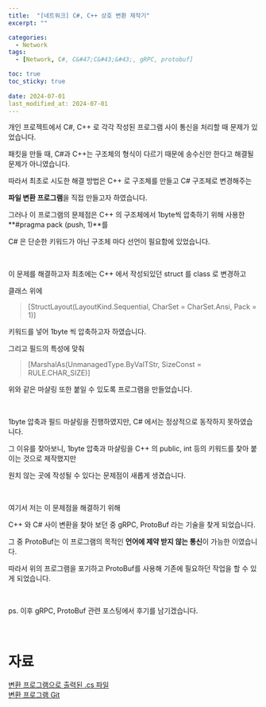 ```yaml
---
title:  "[네트워크] C#, C++ 상호 변환 제작기"
excerpt: ""

categories:
  - Network
tags:
  - [Network, C#, C&#47;C&#43;&#43;, gRPC, protobuf]

toc: true
toc_sticky: true
 
date: 2024-07-01
last_modified_at: 2024-07-01
---
```


개인 프로젝트에서 C#, C++ 로 각각 작성된 프로그램 사이 통신을 처리할 때 문제가 있었습니다.  

패킷을 만들 때, C#과 C++는 구조체의 형식이 다르기 때문에 송수신만 한다고 해결될 문제가 아니였습니다.  

따라서 최초로 시도한 해결 방법은 C++ 로 구조체를 만들고 C# 구조체로 변경해주는  

**파일 변환 프로그램**을 직접 만들고자 하였습니다.  

그러나 이 프로그램의 문제점은 C++ 의 구조체에서 1byte씩 압축하기 위해 사용한 **#pragma pack (push, 1)**를  

C# 은 단순한 키워드가 아닌 구조체 마다 선언이 필요함에 있었습니다.  

<br/>

이 문제를 해결하고자 최초에는 C++ 에서 작성되있던 struct 를 class 로 변경하고  

클래스 위에 

> [StructLayout(LayoutKind.Sequential, CharSet = CharSet.Ansi, Pack = 1)]

키워드를 넣어 1byte 씩 압축하고자 하였습니다.  

그리고 필드의 특성에 맞춰  

> [MarshalAs(UnmanagedType.ByValTStr, SizeConst = RULE.CHAR_SIZE)]

위와 같은 마샬링 또한 붙일 수 있도록 프로그램을 만들었습니다.   

<br/>

1byte 압축과 필드 마샬링을 진행하였지만, C# 에서는 정상적으로 동작하지 못하였습니다.  

그 이유를 찾아보니, 1byte 압축과 마샬링을 C++ 의 public, int 등의 키워드를 찾아 붙이는 것으로 제작했지만  

원치 않는 곳에 작성될 수 있다는 문제점이 새롭게 생겼습니다.  

<br/>

여기서 저는 이 문제점을 해결하기 위해  

C++ 와 C# 사이 변환을 찾아 보던 중 gRPC, ProtoBuf 라는 기술을 찾게 되었습니다.  

그 중 ProtoBuf는 이 프로그램의 목적인 **언어에 제약 받지 않는 통신**이 가능한 이였습니다.  

따라서 위의 프로그램을 포기하고 ProtoBuf를 사용해 기존에 필요하던 작업을 할 수 있게 되었습니다.

<br/>

ps. 이후 gRPC, ProtoBuf 관련 포스팅에서 후기를 남기겠습니다.  

<br/>

# 자료
[변환 프로그램으로 출력된 .cs 파일](https://github.com/Mgcllee/PokeHunter_LoginServer/blob/main/winform_dummy_client/protocol.cs)  
[변환 프로그램 Git](https://github.com/Mgcllee/PokeHunter_LoginServer/tree/main/send_protocol_file)  